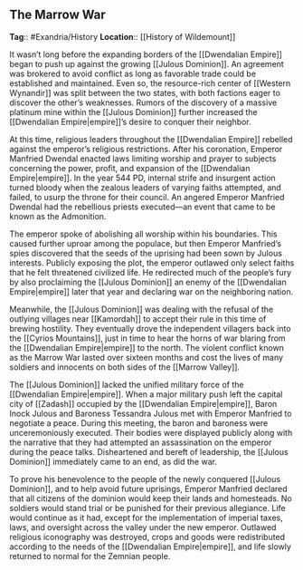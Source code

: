 ## The Marrow War
**Tag**:: #Exandria/History
**Location**:: [[History of Wildemount]]

It wasn’t long before the expanding borders of the [[Dwendalian Empire]] began to push up against the growing [[Julous Dominion]]. An agreement was brokered to avoid conflict as long as favorable trade could be established and maintained. Even so, the resource-rich center of [[Western Wynandir]] was split between the two states, with both factions eager to discover the other’s weaknesses. Rumors of the discovery of a massive platinum mine within the [[Julous Dominion]] further increased the [[Dwendalian Empire|empire]]’s desire to conquer their neighbor.

At this time, religious leaders throughout the [[Dwendalian Empire]] rebelled against the emperor’s religious restrictions. After his coronation, Emperor Manfried Dwendal enacted laws limiting worship and prayer to subjects concerning the power, profit, and expansion of the [[Dwendalian Empire|empire]]. In the year 544 PD, internal strife and insurgent action turned bloody when the zealous leaders of varying faiths attempted, and failed, to usurp the throne for their council. An angered Emperor Manfried Dwendal had the rebellious priests executed—an event that came to be known as the Admonition.

The emperor spoke of abolishing all worship within his boundaries. This caused further uproar among the populace, but then Emperor Manfried’s spies discovered that the seeds of the uprising had been sown by Julous interests. Publicly exposing the plot, the emperor outlawed only select faiths that he felt threatened civilized life. He redirected much of the people’s fury by also proclaiming the [[Julous Dominion]] an enemy of the [[Dwendalian Empire|empire]] later that year and declaring war on the neighboring nation.

Meanwhile, the [[Julous Dominion]] was dealing with the refusal of the outlying villages near [[Kamordah]] to accept their rule in this time of brewing hostility. They eventually drove the independent villagers back into the [[Cyrios Mountains]], just in time to hear the horns of war blaring from the [[Dwendalian Empire|empire]] to the north. The violent conflict known as the Marrow War lasted over sixteen months and cost the lives of many soldiers and innocents on both sides of the [[Marrow Valley]].

The [[Julous Dominion]] lacked the unified military force of the [[Dwendalian Empire|empire]]. When a major military push left the capital city of [[Zadash]] occupied by the [[Dwendalian Empire|empire]], Baron Inock Julous and Baroness Tessandra Julous met with Emperor Manfried to negotiate a peace. During this meeting, the baron and baroness were unceremoniously executed. Their bodies were displayed publicly along with the narrative that they had attempted an assassination on the emperor during the peace talks. Disheartened and bereft of leadership, the [[Julous Dominion]] immediately came to an end, as did the war.

To prove his benevolence to the people of the newly conquered [[Julous Dominion]], and to help avoid future uprisings, Emperor Manfried declared that all citizens of the dominion would keep their lands and homesteads. No soldiers would stand trial or be punished for their previous allegiance. Life would continue as it had, except for the implementation of imperial taxes, laws, and oversight across the valley under the new emperor. Outlawed religious iconography was destroyed, crops and goods were redistributed according to the needs of the [[Dwendalian Empire|empire]], and life slowly returned to normal for the Zemnian people.
